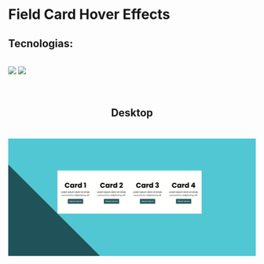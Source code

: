 # Field Card Hover Effects 

## Tecnologias:
<br>
<img src="https://img.shields.io/static/v1?label=HTML&message=5&color=E34F26&style=plastic&logo=html5"/>


<img src="https://img.shields.io/static/v1?label=CSS&message=3&color=1572B6&style=plastic&logo=css3"/>

<br>
<br>
<br>
<h2 align="center">Desktop</h2>
<h1 align="center">
  <img alt="Field Card Hover Effects" title="#Field Card Hover Effects" src="./assets/project-37.gif" />
</h1>
<br>


